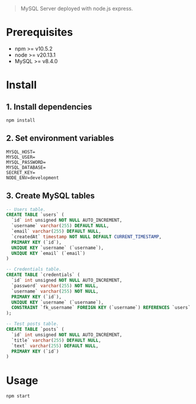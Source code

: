 > MySQL Server deployed with node.js express.
# Prerequisites
* npm >= v10.5.2
* node >= v20.13.1
* MySQL >= v8.4.0

# Install
## 1. Install dependencies
```
npm install
```

## 2. Set environment variables
```
MYSQL_HOST=
MYSQL_USER=
MYSQL_PASSWORD=
MYSQL_DATABASE=
SECRET_KEY=
NODE_ENV=development
```

## 3. Create MySQL tables
```sql
-- Users table.
CREATE TABLE `users` (
  `id` int unsigned NOT NULL AUTO_INCREMENT,
  `username` varchar(255) DEFAULT NULL,
  `email` varchar(255) DEFAULT NULL,
  `createdAt` timestamp NOT NULL DEFAULT CURRENT_TIMESTAMP,
  PRIMARY KEY (`id`),
  UNIQUE KEY `username` (`username`),
  UNIQUE KEY `email` (`email`)
)

-- Credentials table.
CREATE TABLE `credentials` (
  `id` int unsigned NOT NULL AUTO_INCREMENT,
  `password` varchar(255) NOT NULL,
  `username` varchar(255) NOT NULL,
  PRIMARY KEY (`id`),
  UNIQUE KEY `username` (`username`),
  CONSTRAINT `fk_username` FOREIGN KEY (`username`) REFERENCES `users` (`username`) ON UPDATE CASCADE
);

-- Test posts table.
CREATE TABLE `posts` (
  `id` int unsigned NOT NULL AUTO_INCREMENT,
  `title` varchar(255) DEFAULT NULL,
  `text` varchar(255) DEFAULT NULL,
  PRIMARY KEY (`id`)
)
```

# Usage
```
npm start
```
